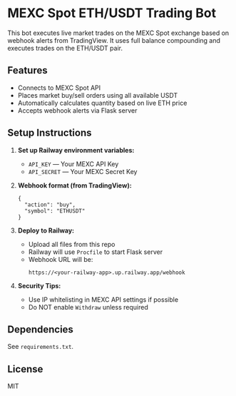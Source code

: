 # MEXC Spot ETH/USDT Trading Bot

This bot executes live market trades on the MEXC Spot exchange based on webhook alerts from TradingView. It uses full balance compounding and executes trades on the ETH/USDT pair.

## Features
- Connects to MEXC Spot API
- Places market buy/sell orders using all available USDT
- Automatically calculates quantity based on live ETH price
- Accepts webhook alerts via Flask server

## Setup Instructions

1. **Set up Railway environment variables:**
    - `API_KEY` — Your MEXC API Key
    - `API_SECRET` — Your MEXC Secret Key

2. **Webhook format (from TradingView):**
    ```
    {
      "action": "buy",
      "symbol": "ETHUSDT"
    }
    ```

3. **Deploy to Railway:**
    - Upload all files from this repo
    - Railway will use `Procfile` to start Flask server
    - Webhook URL will be:
      ```
      https://<your-railway-app>.up.railway.app/webhook
      ```

4. **Security Tips:**
    - Use IP whitelisting in MEXC API settings if possible
    - Do NOT enable `Withdraw` unless required

## Dependencies
See `requirements.txt`.

## License
MIT
